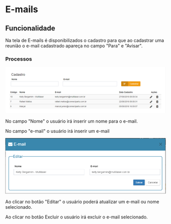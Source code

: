 # E-mails

## Funcionalidade

Na tela de E-mails é disponibilizados o cadastro para que ao cadastrar uma reunião o e-mail cadastrado apareça no campo "Para" e "Avisar".

### Processos

![](../../.gitbook/assets/image%20%2819%29.png)

  
No campo "Nome" o usuário irá inserir um nome para o e-mail.

No campo "e-mail" o usuário irá inserir um e-mail

![](../../.gitbook/assets/image%20%2859%29.png)

Ao clicar no botão "Editar" o usuário poderá atualizar um e-mail ou nome selecionado.

Ao clicar no botão Excluir o usuário irá excluir o e-mail selecionado.

